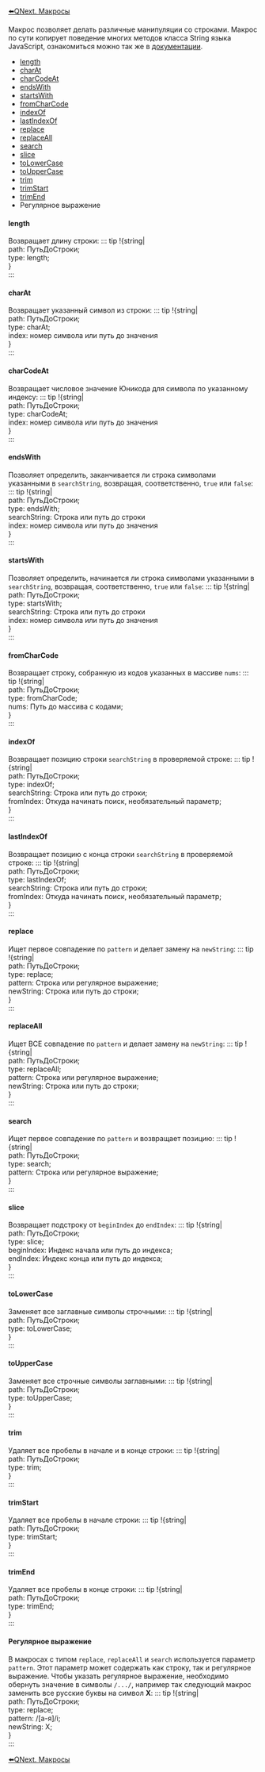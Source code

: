 
[⬅️QNext. Макросы](/ph/QNext-Macroses-12-22)



Макрос позволяет делать различные манипуляции со строками. Макрос по сути копирует поведение многих методов класса String языка JavaScript, ознакомиться можно так же в [документации](https://developer.mozilla.org/ru/docs/Web/JavaScript/Reference/Global_Objects/String).


* [length](#length)
* [charAt](#charat)
* [charCodeAt](#charcodeat)
* [endsWith](#endswith)
* [startsWith](#startswith)
* [fromCharCode](#fromcharcode)
* [indexOf](#indexof)
* [lastIndexOf](#lastindexof)
* [replace](#replace)
* [replaceAll](#replaceall)
* [search](#search)
* [slice](#slice)
* [toLowerCase](#tolowercase)
* [toUpperCase](#touppercase)
* [trim](#trim)
* [trimStart](#trimstart)
* [trimEnd](#trimend)
* Регулярное выражение


#### length

Возвращает длину строки:
::: tip
!{string|<br>  path: ПутьДоСтроки;<br>  type: length;<br>}<br>
:::
#### charAt

Возвращает указанный символ из строки:
::: tip
!{string|<br>  path: ПутьДоСтроки;<br>  type: charAt;<br>  index: номер символа или путь до значения<br>}<br>
:::
#### charCodeAt

Возвращает числовое значение Юникода для символа по указанному индексу:
::: tip
!{string|<br>  path: ПутьДоСтроки;<br>  type: charCodeAt;<br>  index: номер символа или путь до значения<br>}<br>
:::
#### endsWith

Позволяет определить, заканчивается ли строка символами указанными в `searchString`, возвращая, соответственно, `true` или `false`:
::: tip
!{string|<br>  path: ПутьДоСтроки;<br>  type: endsWith;<br>  searchString: Строка или путь до строки<br>  index: номер символа или путь до значения<br>}<br>
:::
#### startsWith

Позволяет определить, начинается ли строка символами указанными в `searchString`, возвращая, соответственно, `true` или `false`:
::: tip
!{string|<br>  path: ПутьДоСтроки;<br>  type: startsWith;<br>  searchString: Строка или путь до строки<br>  index: номер символа или путь до значения<br>}<br>
:::
#### fromCharCode

Возвращает строку, собранную из кодов указанных в массиве `nums`:
::: tip
!{string|<br>  path: ПутьДоСтроки;<br>  type: fromCharCode;<br>  nums: Путь до массива с кодами;<br>}<br>
:::
#### indexOf

Возвращает позицию строки `searchString` в проверяемой строке:
::: tip
!{string|<br>  path: ПутьДоСтроки;<br>  type: indexOf;<br>  searchString: Строка или путь до строки;<br>  fromIndex: Откуда начинать поиск, необязательный параметр;<br>}<br>
:::
#### lastIndexOf

Возвращает позицию с конца строки `searchString` в проверяемой строке:
::: tip
!{string|<br>  path: ПутьДоСтроки;<br>  type: lastIndexOf;<br>  searchString: Строка или путь до строки;<br>  fromIndex: Откуда начинать поиск, необязательный параметр;<br>}<br>
:::
#### replace

Ищет первое совпадение по `pattern` и делает замену на `newString`:
::: tip
!{string|<br>  path: ПутьДоСтроки;<br>  type: replace;<br>  pattern: Строка или регулярное выражение;<br>  newString: Строка или путь до строки;<br>}<br>
:::
#### replaceAll

Ищет ВСЕ совпадение по `pattern` и делает замену на `newString`:
::: tip
!{string|<br>  path: ПутьДоСтроки;<br>  type: replaceAll;<br>  pattern: Строка или регулярное выражение;<br>  newString: Строка или путь до строки;<br>}<br>
:::
#### search

Ищет первое совпадение по `pattern` и возвращает позицию:
::: tip
!{string|<br>  path: ПутьДоСтроки;<br>  type: search;<br>  pattern: Строка или регулярное выражение;<br>}<br>
:::
#### slice

Возвращает подстроку от `beginIndex` до `endIndex`:
::: tip
!{string|<br>  path: ПутьДоСтроки;<br>  type: slice;<br>  beginIndex: Индекс начала или путь до индекса;<br>  endIndex: Индекс конца или путь до индекса;<br>}<br>
:::
#### toLowerCase

Заменяет все заглавные символы строчными:
::: tip
!{string|<br>  path: ПутьДоСтроки;<br>  type: toLowerCase;<br>}<br>
:::
#### toUpperCase

Заменяет все строчные символы заглавными:
::: tip
!{string|<br>  path: ПутьДоСтроки;<br>  type: toUpperCase;<br>}<br>
:::
#### trim

Удаляет все пробелы в начале и в конце строки:
::: tip
!{string|<br>  path: ПутьДоСтроки;<br>  type: trim;<br>}<br>
:::
#### trimStart

Удаляет все пробелы в начале строки:
::: tip
!{string|<br>  path: ПутьДоСтроки;<br>  type: trimStart;<br>}<br>
:::
#### trimEnd

Удаляет все пробелы в конце строки:
::: tip
!{string|<br>  path: ПутьДоСтроки;<br>  type: trimEnd;<br>}<br>
:::


#### Регулярное выражение

В макросах с типом `replace`, `replaceAll` и `search` используется параметр `pattern`. Этот параметр может содержать как строку, так и регулярное выражение. Чтобы указать регулярное выражение, необходимо обернуть значение в символы `/.../`, например так следующий макрос заменить все русские буквы на символ **X**:
::: tip
!{string|<br>  path: ПутьДоСтроки;<br>  type: replace;<br>  pattern: /[а-я]/i;<br>  newString: X;<br>}<br>
:::





[⬅️QNext. Макросы](/ph/QNext-Macroses-12-22)